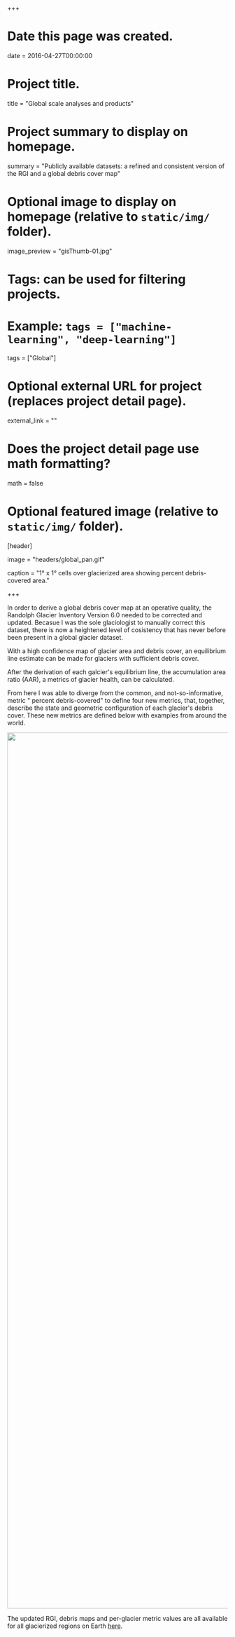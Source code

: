 +++
# Date this page was created.
date = 2016-04-27T00:00:00

# Project title.
title = "Global scale analyses and products"

# Project summary to display on homepage.
summary = "Publicly available datasets: a refined and consistent version of the RGI and a global debris cover map"

# Optional image to display on homepage (relative to `static/img/` folder).
image_preview = "gisThumb-01.jpg"

# Tags: can be used for filtering projects.
# Example: `tags = ["machine-learning", "deep-learning"]`
tags = ["Global"]

# Optional external URL for project (replaces project detail page).
external_link = ""

# Does the project detail page use math formatting?
math = false

# Optional featured image (relative to `static/img/` folder).
[header]


image = "headers/global_pan.gif"


caption = "1° x 1° cells over glacierized area showing percent debris-covered area."

+++

In order to derive a global debris cover map at an operative quality, the Randolph Glacier Inventory Version 6.0 needed to be corrected and updated. Becasue I was the sole glaciologist to manually correct this dataset, there is now a heightened level of cosistency that has never before been present in a global glacier dataset. 

With a high confidence map of glacier area and debris cover, an equilibrium line estimate can be made for glaciers with sufficient debris cover. 

After the derivation of each galcier's equilibrium line, the accumulation area ratio (AAR), a metrics of glacier health, can be calculated. 

From here I was able to diverge from the common, and not-so-informative, metric " percent debris-covered"  to define four new metrics, that, together, describe the state and geometric configuration of each glacier's debris cover. These new metrics are defined below with examples from around the world.


<img src="fig3-01.jpg" width="2000" height="2000" />


The updated RGI, debris maps and per-glacier metric values are all available for all glacierized regions on Earth [here](https://doi.org/10.5281/zenodo.3866466).